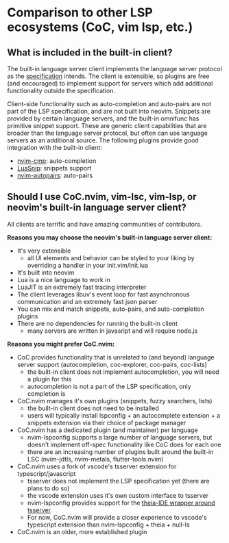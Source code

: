 # Comparison to other LSP ecosystems (CoC, vim lsp, etc.)

## What is included in the built-in client?

The built-in language server client implements the language server protocol as the [specification](https://microsoft.github.io/language-server-protocol/specifications/specification-3-17/#textDocument_signatureHelp) intends. The client is extensible, so plugins are free (and encouraged) to implement support for servers which add additional functionality outside the specification.

Client-side functionality such as auto-completion and auto-pairs are not part of the LSP specification, and are not built into neovim. Snippets are provided by certain language servers, and the built-in omnifunc has primitive snippet support. These are generic client capabilities that are broader than the language server protocol, but often can use language servers as an additional source. The following plugins provide good integration with the built-in client:

* [nvim-cmp](https://github.com/hrsh7th/nvim-cmp): auto-completion
* [LuaSnip](https://github.com/L3MON4D3/LuaSnip): snippets support
* [nvim-autopairs](https://github.com/windwp/nvim-autopairs): auto-pairs


## Should I use CoC.nvim, vim-lsc, vim-lsp, or neovim's built-in language server client?

All clients are terrific and have amazing communities of contributors. 

**Reasons you may choose the neovim's built-in language server client:**

* It's very extensible
  * all UI elements and behavior can be styled to your liking by overriding a handler in your init.vim/init.lua
* It's built into neovim
* Lua is a nice language to work in
* LuaJIT is an extremely fast tracing interpreter
* The client leverages libuv's event loop for fast asynchronous communication and an extremely fast json parser
* You can mix and match snippets, auto-pairs, and auto-completion plugins
* There are no dependencies for running the built-in client
  * many servers are written in javasript and will require node.js
  
**Reasons you might prefer CoC.nvim:**

* CoC provides functionality that is unrelated to (and beyond) language server support (autocompletion, coc-explorer, coc-pairs, coc-lists)
  * the built-in client does not implement autocompletion, you will need a plugin for this
  * autocompletion is not a part of the LSP specification, only completion is
* CoC.nvim manages it's own plugins (snippets, fuzzy searchers, lists)
  * the built-in client does not need to be installed
  * users will typically install lspconfig + an autocomplete extension + a snippets extension via their choice of package manager
* CoC.nvim has a dedicated plugin (and maintainer) per language
  * nvim-lspconfig supports a large number of language servers, but doesn't implement off-spec functionality like CoC does for each one
  * there are an increasing number of plugins built around the built-in LSC (nvim-jdtls, nvim-metals, flutter-tools.nvim)
* CoC.nvim uses a fork of vscode's tsserver extension for typescript/javascript
  * tsserver does not implement the LSP specification yet (there are plans to do so)
  * the vscode extension uses it's own custom interface to tsserver
  * nvim-lspconfig provides support for the [theia-IDE wrapper around tsserver](https://github.com/theia-ide/typescript-language-server)
  * For now, CoC.nvim will provide a closer experience to vscode's typescript extension than nvim-lspconfig + theia + null-ls
* CoC.nvim is an older, more established plugin
